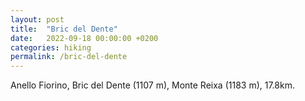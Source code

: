 ```yaml
---
layout: post
title:  "Bric del Dente"
date:   2022-09-18 00:00:00 +0200
categories: hiking
permalink: /bric-del-dente
---
```

Anello Fiorino, Bric del Dente (1107 m), Monte Reixa (1183 m), 17.8km.